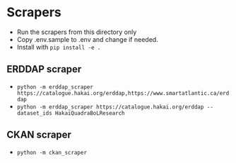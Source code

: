 # Scrapers

- Run the scrapers from this directory only
- Copy .env.sample to .env and change if needed.
- Install with `pip install -e .`

## ERDDAP scraper

- `python -m erddap_scraper https://catalogue.hakai.org/erddap,https://www.smartatlantic.ca/erddap`
- `python -m erddap_scraper https://catalogue.hakai.org/erddap --dataset_ids HakaiQuadraBoLResearch`

## CKAN scraper

- `python -m ckan_scraper`
